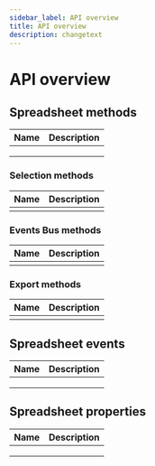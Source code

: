 ```yaml
---
sidebar_label: API overview
title: API overview
description: changetext
---
```


# API overview

## Spreadsheet methods

| Name | Description |
| ---- | ----------- |
|      |             |
|      |             |
|      |             |

### Selection methods

| Name | Description |
| ---- | ----------- |
|      |             |

### Events Bus methods

| Name | Description |
| ---- | ----------- |
|      |             |

### Export methods

| Name | Description |
| ---- | ----------- |
|      |             |

## Spreadsheet events

| Name | Description |
| ---- | ----------- |
|      |             |
|      |             |
|      |             |

## Spreadsheet properties

| Name | Description |
| ---- | ----------- |
|      |             |
|      |             |
|      |             |
